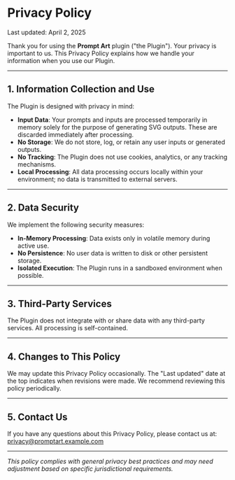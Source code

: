 # Privacy Policy

Last updated: April 2, 2025

Thank you for using the **Prompt Art** plugin ("the Plugin"). Your privacy is important to us. This Privacy Policy explains how we handle your information when you use our Plugin.

---

## 1. Information Collection and Use

The Plugin is designed with privacy in mind:

- **Input Data**: Your prompts and inputs are processed temporarily in memory solely for the purpose of generating SVG outputs. These are discarded immediately after processing.
- **No Storage**: We do not store, log, or retain any user inputs or generated outputs.
- **No Tracking**: The Plugin does not use cookies, analytics, or any tracking mechanisms.
- **Local Processing**: All data processing occurs locally within your environment; no data is transmitted to external servers.

---

## 2. Data Security

We implement the following security measures:

- **In-Memory Processing**: Data exists only in volatile memory during active use.
- **No Persistence**: No user data is written to disk or other persistent storage.
- **Isolated Execution**: The Plugin runs in a sandboxed environment when possible.

---

## 3. Third-Party Services

The Plugin does not integrate with or share data with any third-party services. All processing is self-contained.

---

## 4. Changes to This Policy

We may update this Privacy Policy occasionally. The "Last updated" date at the top indicates when revisions were made. We recommend reviewing this policy periodically.

---

## 5. Contact Us

If you have any questions about this Privacy Policy, please contact us at: privacy@promptart.example.com

---

*This policy complies with general privacy best practices and may need adjustment based on specific jurisdictional requirements.*
